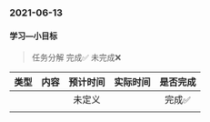 ### 2021-06-13

#### 学习—小目标

>   任务分解 完成✅ 未完成❌

| 类型 | 内容 | 预计时间 | 实际时间 | 是否完成 |
| :--: | :--: | :------: | :------: | :------: |
|      |      |  未定义  |          |  完成✅   |
|      |      |          |          |          |
